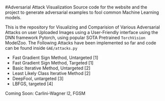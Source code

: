 #Adversarial Attack Visualization
Source code for the website and the project to generate adversarial examples to fool common Machine Learning models.

This is the repository for Visualizing and Comparision of Various Adversarial Attacks on user Uploaded Images using a User-Friendly interface using the DNN framework Pytorch, using popular SOTA Pretrained `TorchVision`  ModelZoo. The Following Attacks have been implemented so far and code can be found inside `GAE/attacks.py`

* Fast Gradient Sign Method, Untargeted [1]
* Fast Gradient Sign Method, Targeted [1]
* Basic Iterative Method, Untargeted [2]
* Least Likely Class Iterative Method [2]
* DeepFool, untargeted [3]
* LBFGS, targeted [4]

Coming Soon: Carlini-Wagner l2, FGSM


